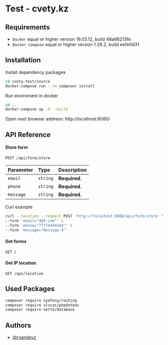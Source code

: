 # Test - cvety.kz

## Requirements
- `Docker` equal or higher version 19.03.12, build 48a66213fe
- `Docker Compose` equal or higher version 1.26.2, build eefe0d31 

## Installation
Install dependency packages
```bash
cd cvety-test/source
docker-compose run --rm composer install
```

Run enviroment in docker
```bash
cd ..
docker-compose up -d --build
```
Open next browser address: http://localhost:8080/

## API Reference

#### Store form

```http
POST /api/form/store
```

| Parameter | Type     | Description                       |
| :-------- | :------- | :-------------------------------- |
| `email`   | `string` | **Required**.                     |
| `phone`   | `string` | **Required**.                     |
| `message` | `string` | **Required**.                     |

Curl example
```bash
curl --location --request POST 'http://localhost:8080/api/form/store' \
--form 'email="4@4.com"' \
--form 'phone="77774444444"' \
--form 'message="Message 4"'
```

#### Get forms

```http
GET /
```

#### Get IP location

```http
GET /api/location
```

## Used Packages
```bash
composer require symfony/routing
composer require vlucas/phpdotenv
composer require nette/database
```

## Authors
- [@ryandevz](https://github.com/ryandevz)